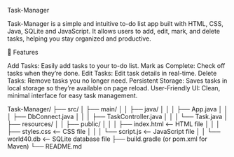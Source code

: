 Task-Manager

Task-Manager is a simple and intuitive to-do list app built with HTML, CSS, Java, SQLite and JavaScript. It allows users to add, edit, mark, and delete tasks, helping you stay organized and productive.

🚀 Features

Add Tasks: Easily add tasks to your to-do list.
Mark as Complete: Check off tasks when they’re done.
Edit Tasks: Edit task details in real-time.
Delete Tasks: Remove tasks you no longer need.
Persistent Storage: Saves tasks in local storage so they’re available on page reload.
User-Friendly UI: Clean, minimal interface for easy task management.


























Task-Manager/
├── src/
│   ├── main/
│   │   ├── java/
│   │   │   ├── App.java
│   │   │   ├── DbConnect.java
│   │   │   ├── TaskController.java
│   │   │   └── Task.java
│   ├── resources/
│   │   ├── public/
│   │   │   ├── index.html      <-- HTML file
│   │   │   ├── styles.css      <-- CSS file
│   │   │   └── script.js       <-- JavaScript file
│   │   └── world40.db          <-- SQLite database file
├── build.gradle  (or pom.xml for Maven)
└── README.md
